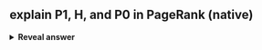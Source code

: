 ## explain P1, H, and P0 in PageRank (native)
<details>
<summary><b>Reveal answer</b></summary>
<img src="../../../../../media/paste-355b792e004a0f73be546324bc0b91c418b35213.jpg"><br>P1 is the new ranking<br>H is the weightings, determined by the number of outbound connections<br>P0 is the original rankings
</details>
